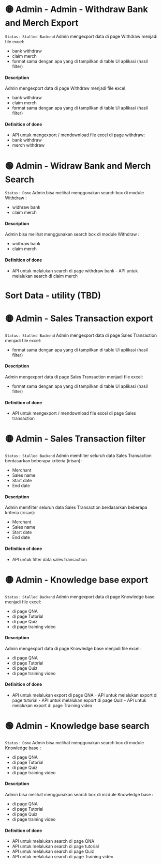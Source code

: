 # 🟡 Admin - Admin - Withdraw Bank and Merch Export
`Status: Stalled Backend`
Admin mengexport data di page Withdraw menjadi file excel: 
- bank withdraw 
- claim merch 
- format sama dengan apa yang di tampilkan di table UI aplikasi (hasil filter)
#### Description
Admin mengexport data di page Withdraw menjadi file excel: 
- bank withdraw 
- claim merch 
- format sama dengan apa yang di tampilkan di table UI aplikasi (hasil filter)
#### Definition of done
- API untuk mengexport / mendownload file excel di page withdraw: 
- bank withdraw 
- merch withdraw

# 🟢 Admin - Widraw Bank and Merch Search
`Status: Done`
Admin bisa melihat menggunakan search box di module Withdraw : 
- widhraw bank 
- claim merch
#### Description
Admin bisa melihat menggunakan search box di module Withdraw : 
- widhraw bank 
- claim merch
#### Definition of done
- API untuk melalukan search di page withdraw bank - API untuk melalukan search di claim merch

# Sort Data - utility (TBD)

# 🟡 Admin - Sales Transaction export
`Status: Stalled Backend`
Admin mengexport data di page Sales Transaction menjadi file excel: 
- format sama dengan apa yang di tampilkan di table UI aplikasi (hasil filter)
#### Description
Admin mengexport data di page Sales Transaction menjadi file excel: 
- format sama dengan apa yang di tampilkan di table UI aplikasi (hasil filter)
#### Definition of done
- API untuk mengexport / mendownload file excel di page Sales transaction

# 🟡 Admin - Sales Transaction filter
`Status: Stalled Backend`
Admin memfilter seluruh data Sales Transaction berdasarkan beberapa kriteria (irisan): 
- Merchant 
- Sales name 
- Start date 
- End date
#### Description
Admin memfilter seluruh data Sales Transaction berdasarkan beberapa kriteria (irisan): 
- Merchant 
- Sales name 
- Start date 
- End date
#### Definition of done
- API untuk filter data sales transaction

# 🟡 Admin - Knowledge base export
`Status: Stalled Backend`
Admin mengexport data di page Knowledge base menjadi file excel: 
- di page QNA 
- di page Tutorial 
- di page Quiz 
- di page training video
#### Description
Admin mengexport data di page Knowledge base menjadi file excel: 
- di page QNA 
- di page Tutorial 
- di page Quiz 
- di page training video
#### Definition of done
- API untuk melalukan export di page QNA - API untuk melalukan export di page tutorial - API untuk melalukan export di page Quiz - API untuk melalukan export di page Training video


# 🟢 Admin - Knowledge base search
`Status: Done`
Admin bisa melihat menggunakan search box di module Knowledge base : 
- di page QNA 
- di page Tutorial 
- di page Quiz 
- di page training video
#### Description
Admin bisa melihat menggunakan search box di mzdule Knowledge base : 
- di page QNA 
- di page Tutorial 
- di page Quiz 
- di page training video
#### Definition of done
- API untuk melalukan search di page QNA 
- API untuk melalukan search di page tutorial 
- API untuk melalukan search di page Quiz 
- API untuk melalukan search di page Training video

